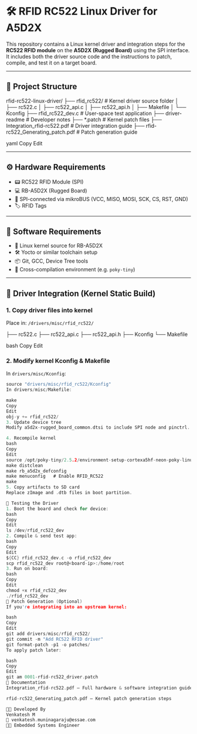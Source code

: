 # 🛠️ RFID RC522 Linux Driver for A5D2X

This repository contains a Linux kernel driver and integration steps for the **RC522 RFID module** on the **A5D2X (Rugged Board)** using the SPI interface. It includes both the driver source code and the instructions to patch, compile, and test it on a target board.

---

## 📂 Project Structure

rfid-rc522-linux-driver/
├── rfid_rc522/ # Kernel driver source folder
│ ├── rc522.c
│ ├── rc522_api.c
│ ├── rc522_api.h
│ ├── Makefile
│ └── Kconfig
├── rfid_rc522_dev.c # User-space test application
├── driver-readme # Developer notes
├── *.patch # Kernel patch files
├── Integration_rfid-rc522.pdf # Driver integration guide
├── rfid-rc522_Generating_patch.pdf # Patch generation guide

yaml
Copy
Edit

---

## ⚙️ Hardware Requirements

- 📟 RC522 RFID Module (SPI)
- 💻 RB-A5D2X (Rugged Board)
- 🔌 SPI-connected via mikroBUS (VCC, MISO, MOSI, SCK, CS, RST, GND)
- 🏷️ RFID Tags

---

## 🔧 Software Requirements

- 🐧 Linux kernel source for RB-A5D2X
- 🛠️ Yocto or similar toolchain setup
- 📦 Git, GCC, Device Tree tools
- 🧰 Cross-compilation environment (e.g. `poky-tiny`)

---

## 🚀 Driver Integration (Kernel Static Build)

### 1. Copy driver files into kernel

Place in: `/drivers/misc/rfid_rc522/`

├── rc522.c
├── rc522_api.c
├── rc522_api.h
├── Kconfig
└── Makefile

bash
Copy
Edit

### 2. Modify kernel Kconfig & Makefile

In `drivers/misc/Kconfig`:

```c
source "drivers/misc/rfid_rc522/Kconfig"
In drivers/misc/Makefile:

make
Copy
Edit
obj-y += rfid_rc522/
3. Update device tree
Modify a5d2x-rugged_board_common.dtsi to include SPI node and pinctrl.

4. Recompile kernel
bash
Copy
Edit
source /opt/poky-tiny/2.5.2/environment-setup-cortexa5hf-neon-poky-linux-musleabi
make distclean
make rb_a5d2x_defconfig
make menuconfig   # Enable RFID_RC522
make
5. Copy artifacts to SD card
Replace zImage and .dtb files in boot partition.

🧪 Testing the Driver
1. Boot the board and check for device:
bash
Copy
Edit
ls /dev/rfid_rc522_dev
2. Compile & send test app:
bash
Copy
Edit
${CC} rfid_rc522_dev.c -o rfid_rc522_dev
scp rfid_rc522_dev root@<board-ip>:/home/root
3. Run on board:
bash
Copy
Edit
chmod +x rfid_rc522_dev
./rfid_rc522_dev
🧵 Patch Generation (Optional)
If you're integrating into an upstream kernel:

bash
Copy
Edit
git add drivers/misc/rfid_rc522/
git commit -m "Add RC522 RFID driver"
git format-patch -p1 -o patches/
To apply patch later:

bash
Copy
Edit
git am 0001-rfid-rc522_driver.patch
📄 Documentation
Integration_rfid-rc522.pdf — Full hardware & software integration guide

rfid-rc522_Generating_patch.pdf — Kernel patch generation steps

👨‍💻 Developed By
Venkatesh M
📧 venkatesh.muninagaraju@essae.com
👨‍💼 Embedded Systems Engineer
